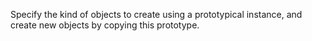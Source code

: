 Specify the kind of objects to create using a prototypical instance, and create new objects by copying this prototype.